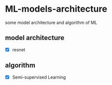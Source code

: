# ML-models-architecture
some model architecture and algorithm of ML

## model architecture
- [x] resnet

## algorithm
- [x] Semi-supervised Learning

